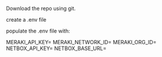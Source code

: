 Download the repo using git.

create a .env file

populate the .env file with:

MERAKI_API_KEY=
MERAKI_NETWORK_ID=
MERAKI_ORG_ID=
NETBOX_API_KEY=
NETBOX_BASE_URL=
